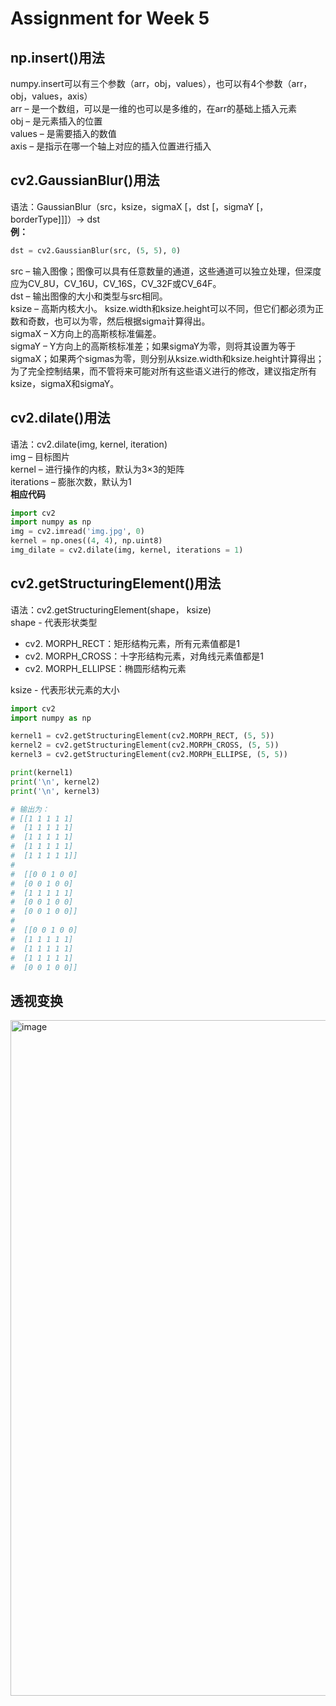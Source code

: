 # Assignment for Week 5
## np.insert()用法
numpy.insert可以有三个参数（arr，obj，values），也可以有4个参数（arr，obj，values，axis）  
arr – 是一个数组，可以是一维的也可以是多维的，在arr的基础上插入元素  
obj – 是元素插入的位置  
values – 是需要插入的数值  
axis – 是指示在哪一个轴上对应的插入位置进行插入  
## cv2.GaussianBlur()用法
语法：GaussianBlur（src，ksize，sigmaX [，dst [，sigmaY [，borderType]]]）-> dst  
**例：**
```python
dst = cv2.GaussianBlur(src, (5, 5), 0)
```
src – 输入图像；图像可以具有任意数量的通道，这些通道可以独立处理，但深度应为CV_8U，CV_16U，CV_16S，CV_32F或CV_64F。  
dst – 输出图像的大小和类型与src相同。  
ksize – 高斯内核大小。 ksize.width和ksize.height可以不同，但​​它们都必须为正数和奇数，也可以为零，然后根据sigma计算得出。  
sigmaX – X方向上的高斯核标准偏差。  
sigmaY – Y方向上的高斯核标准差；如果sigmaY为零，则将其设置为等于sigmaX；如果两个sigmas为零，则分别从ksize.width和ksize.height计算得出；为了完全控制结果，而不管将来可能对所有这些语义进行的修改，建议指定所有ksize，sigmaX和sigmaY。  
## cv2.dilate()用法
语法：cv2.dilate(img, kernel, iteration)  
img – 目标图片  
kernel – 进行操作的内核，默认为3×3的矩阵  
iterations – 膨胀次数，默认为1  
**相应代码**
```python
import cv2
import numpy as np
img = cv2.imread('img.jpg', 0)
kernel = np.ones((4, 4), np.uint8)
img_dilate = cv2.dilate(img, kernel, iterations = 1)
```
## cv2.getStructuringElement()用法
语法：cv2.getStructuringElement(shape， ksize)  
shape - 代表形状类型  
* cv2. MORPH_RECT：矩形结构元素，所有元素值都是1
* cv2. MORPH_CROSS：十字形结构元素，对角线元素值都是1
* cv2. MORPH_ELLIPSE：椭圆形结构元素  

ksize - 代表形状元素的大小  
```python
import cv2
import numpy as np

kernel1 = cv2.getStructuringElement(cv2.MORPH_RECT, (5, 5))
kernel2 = cv2.getStructuringElement(cv2.MORPH_CROSS, (5, 5))
kernel3 = cv2.getStructuringElement(cv2.MORPH_ELLIPSE, (5, 5))

print(kernel1)
print('\n', kernel2)
print('\n', kernel3)

# 输出为：
# [[1 1 1 1 1]
#  [1 1 1 1 1]
#  [1 1 1 1 1]
#  [1 1 1 1 1]
#  [1 1 1 1 1]]
# 
#  [[0 0 1 0 0]
#  [0 0 1 0 0]
#  [1 1 1 1 1]
#  [0 0 1 0 0]
#  [0 0 1 0 0]]
# 
#  [[0 0 1 0 0]
#  [1 1 1 1 1]
#  [1 1 1 1 1]
#  [1 1 1 1 1]
#  [0 0 1 0 0]]
```
## 透视变换
<img width="1081" alt="image" src="https://github.com/tangjunhao518/badou-ai-special-2023/assets/93815985/21bef868-ef21-41ab-84c6-ece7bb4359a8">
